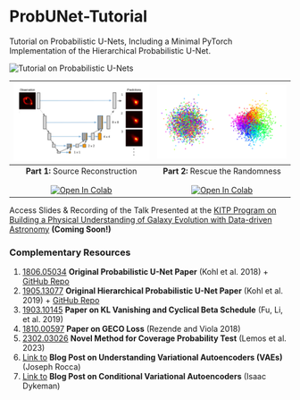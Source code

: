 # ProbUNet-Tutorial

Tutorial on Probabilistic U-Nets, Including a Minimal PyTorch Implementation of the Hierarchical Probabilistic U-Net.

![Tutorial on Probabilistic U-Nets](media/title.gif)

| ![Part 1: Source Reconstruction](media/01-source_reconstruction.png)      |     ![Part 2: Rescue the Randomness](media/02-rescue_the_randomness.png)  |
|                                :----:                                     |                                :----:                                     |
|                      **Part 1:** Source Reconstruction <br/><br/> [![Open In Colab](https://colab.research.google.com/assets/colab-badge.svg)](https://colab.research.google.com/github/mhsotoudeh/ProbUNet-Tutorial/blob/main/01%20Source%20Reconstruction.ipynb)                   |                      **Part 2:** Rescue the Randomness <br/><br/> [![Open In Colab](https://colab.research.google.com/assets/colab-badge.svg)](https://colab.research.google.com/github/mhsotoudeh/ProbUNet-Tutorial/blob/main/02%20Rescue%20The%20Randomness.ipynb)                  |

Access Slides & Recording of the Talk Presented at the [KITP Program on Building a Physical Understanding of Galaxy Evolution with Data-driven Astronomy](https://datadrivengalaxyevolution.github.io/) **(Coming Soon!)**

### Complementary Resources

1. [1806.05034](https://arxiv.org/abs/1806.05034) **Original Probabilistic U-Net Paper** (Kohl et al. 2018) + [GitHub Repo](https://github.com/SimonKohl/probabilistic_unet)
2. [1905.13077](https://arxiv.org/abs/1905.13077) **Original Hierarchical Probabilistic U-Net Paper** (Kohl et al. 2019) + [GitHub Repo](https://github.com/deepmind/deepmind-research/tree/master/hierarchical_probabilistic_unet)
3. [1903.10145](https://arxiv.org/abs/1903.10145) **Paper on KL Vanishing and Cyclical Beta Schedule** (Fu, Li, et al. 2019)
4. [1810.00597](https://arxiv.org/abs/1810.00597) **Paper on GECO Loss** (Rezende and Viola 2018)
5. [2302.03026](https://arxiv.org/abs/2302.03026) **Novel Method for Coverage Probability Test** (Lemos et al. 2023)
6. [Link to](https://towardsdatascience.com/understanding-variational-autoencoders-vaes-f70510919f73) **Blog Post on Understanding Variational Autoencoders (VAEs)** (Joseph Rocca)
7. [Link to](https://ijdykeman.github.io/ml/2016/12/21/cvae.html) **Blog Post on Conditional Variational Autoencoders** (Isaac Dykeman)
